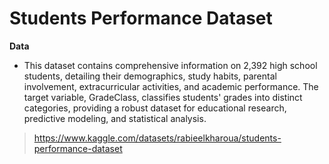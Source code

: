 # Students Performance Dataset
**Data**
- This dataset contains comprehensive information on 2,392 high school students, detailing their demographics, study habits, parental involvement, extracurricular activities, and academic performance. The target variable, GradeClass, classifies students' grades into distinct categories, providing a robust dataset for educational research, predictive modeling, and statistical analysis.

>https://www.kaggle.com/datasets/rabieelkharoua/students-performance-dataset
